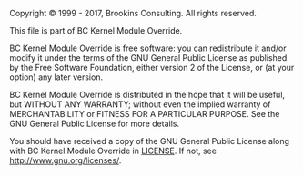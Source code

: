 ﻿Copyright © 1999 - 2017, Brookins Consulting. All rights reserved.

This file is part of BC Kernel Module Override.

BC Kernel Module Override is free software: you can redistribute it and/or modify
it under the terms of the GNU General Public License as published by
the Free Software Foundation, either version 2 of the License, or
(at your option) any later version.

BC Kernel Module Override is distributed in the hope that it will be useful,
but WITHOUT ANY WARRANTY; without even the implied warranty of
MERCHANTABILITY or FITNESS FOR A PARTICULAR PURPOSE.  See the
GNU General Public License for more details.

You should have received a copy of the GNU General Public License
along with BC Kernel Module Override in [LICENSE](LICENSE.md). 
If not, see <http://www.gnu.org/licenses/>.

